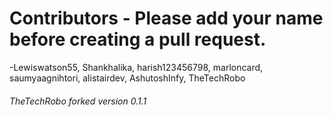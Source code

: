 # Contributors - Please add your name before creating a pull request.

-Lewiswatson55, Shankhalika, harish123456798, marloncard, saumyaagnihtori, alistairdev, AshutoshInfy, TheTechRobo


###### TheTechRobo forked version 0.1.1
